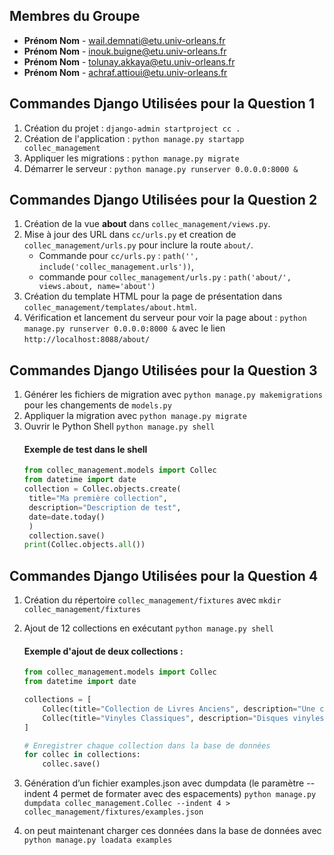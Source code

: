 ## Membres du Groupe

- **Prénom Nom** - wail.demnati@etu.univ-orleans.fr
- **Prénom Nom** - inouk.buigne@etu.univ-orleans.fr
- **Prénom Nom** - tolunay.akkaya@etu.univ-orleans.fr
- **Prénom Nom** - achraf.attioui@etu.univ-orleans.fr

## Commandes Django Utilisées pour la Question 1

1. Création du projet : `django-admin startproject cc .`
2. Création de l'application : `python manage.py startapp collec_management`
3. Appliquer les migrations : `python manage.py migrate`
4. Démarrer le serveur : `python manage.py runserver 0.0.0.0:8000 &`

## Commandes Django Utilisées pour la Question 2

1. Création de la vue **about** dans `collec_management/views.py`.
2. Mise à jour des URL dans `cc/urls.py` et creation de `collec_management/urls.py` pour inclure la route `about/`.
   - Commande pour `cc/urls.py` : `path('', include('collec_management.urls'))`,
   - commande pour `collec_management/urls.py`  : `path('about/', views.about, name='about')`
3. Création du template HTML pour la page de présentation dans `collec_management/templates/about.html`.
4. Vérification et lancement du serveur pour voir la page about : `python manage.py runserver 0.0.0.0:8000 &` avec le lien `http://localhost:8088/about/`

## Commandes Django Utilisées pour la Question 3

1. Générer les fichiers de migration avec `python manage.py makemigrations` pour les changements de `models.py`
2. Appliquer la migration avec `python manage.py migrate`
3. Ouvrir le Python Shell `python manage.py shell`
   #### Exemple de test dans le shell
   ```python
   from collec_management.models import Collec
   from datetime import date
   collection = Collec.objects.create(
    title="Ma première collection",
    description="Description de test",
    date=date.today()
    )
    collection.save()
   print(Collec.objects.all())

## Commandes Django Utilisées pour la Question 4

1. Création du répertoire `collec_management/fixtures` avec `mkdir collec_management/fixtures`
2. Ajout de 12 collections en exécutant `python manage.py shell`

   #### Exemple d'ajout de deux collections :
   ```python
   from collec_management.models import Collec
   from datetime import date

   collections = [
       Collec(title="Collection de Livres Anciens", description="Une collection d'ouvrages rares du XIXe siècle.", date=date(2022, 5, 10)),
       Collec(title="Vinyles Classiques", description="Disques vinyles de musique classique.", date=date(2023, 3, 15)),
   ]

   # Enregistrer chaque collection dans la base de données
   for collec in collections:
       collec.save()


3. Génération d’un fichier examples.json avec dumpdata (le paramètre --indent 4 permet de formater avec des espacements)  `python manage.py dumpdata collec_management.Collec --indent 4 > collec_management/fixtures/examples.json`
4. on peut maintenant charger ces données dans la base de données avec `python manage.py loadata examples`